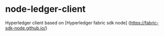 # node-ledger-client

Hyperledger client based on [Hyperledger fabric sdk node] (https://fabric-sdk-node.github.io/)